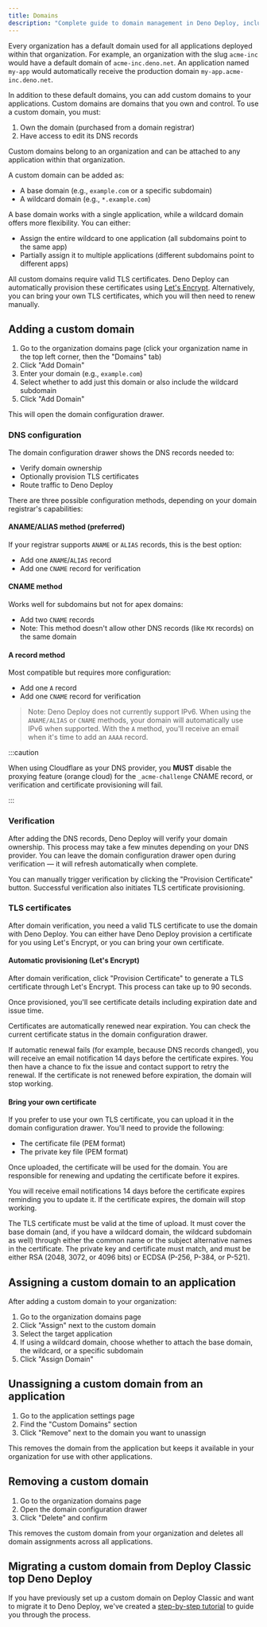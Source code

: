 ```yaml
---
title: Domains
description: "Complete guide to domain management in Deno Deploy, including organization domains, custom domains, DNS configuration, TLS certificates, and domain assignments."
---
```


Every organization has a default domain used for all applications deployed
within that organization. For example, an organization with the slug `acme-inc`
would have a default domain of `acme-inc.deno.net`. An application named
`my-app` would automatically receive the production domain
`my-app.acme-inc.deno.net`.

In addition to these default domains, you can add custom domains to your
applications. Custom domains are domains that you own and control. To use a
custom domain, you must:

1. Own the domain (purchased from a domain registrar)
2. Have access to edit its DNS records

Custom domains belong to an organization and can be attached to any application
within that organization.

A custom domain can be added as:

- A base domain (e.g., `example.com` or a specific subdomain)
- A wildcard domain (e.g., `*.example.com`)

A base domain works with a single application, while a wildcard domain offers
more flexibility. You can either:

- Assign the entire wildcard to one application (all subdomains point to the
  same app)
- Partially assign it to multiple applications (different subdomains point to
  different apps)

All custom domains require valid TLS certificates. Deno Deploy can automatically
provision these certificates using [Let's Encrypt](https://letsencrypt.org/).
Alternatively, you can bring your own TLS certificates, which you will then need
to renew manually.

## Adding a custom domain

1. Go to the organization domains page (click your organization name in the top
   left corner, then the "Domains" tab)
2. Click "Add Domain"
3. Enter your domain (e.g., `example.com`)
4. Select whether to add just this domain or also include the wildcard subdomain
5. Click "Add Domain"

This will open the domain configuration drawer.

### DNS configuration

The domain configuration drawer shows the DNS records needed to:

- Verify domain ownership
- Optionally provision TLS certificates
- Route traffic to Deno Deploy

There are three possible configuration methods, depending on your domain
registrar's capabilities:

#### ANAME/ALIAS method (preferred)

If your registrar supports `ANAME` or `ALIAS` records, this is the best option:

- Add one `ANAME`/`ALIAS` record
- Add one `CNAME` record for verification

#### CNAME method

Works well for subdomains but not for apex domains:

- Add two `CNAME` records
- Note: This method doesn't allow other DNS records (like `MX` records) on the
  same domain

#### A record method

Most compatible but requires more configuration:

- Add one `A` record
- Add one `CNAME` record for verification

> Note: Deno Deploy does not currently support IPv6. When using the
> `ANAME/ALIAS` or `CNAME` methods, your domain will automatically use IPv6 when
> supported. With the `A` method, you'll receive an email when it's time to add
> an `AAAA` record.

:::caution

When using Cloudflare as your DNS provider, you **MUST** disable the proxying
feature (orange cloud) for the `_acme-challenge` CNAME record, or verification
and certificate provisioning will fail.

:::

### Verification

After adding the DNS records, Deno Deploy will verify your domain ownership.
This process may take a few minutes depending on your DNS provider. You can
leave the domain configuration drawer open during verification — it will refresh
automatically when complete.

You can manually trigger verification by clicking the "Provision Certificate"
button. Successful verification also initiates TLS certificate provisioning.

### TLS certificates

After domain verification, you need a valid TLS certificate to use the domain
with Deno Deploy. You can either have Deno Deploy provision a certificate for
you using Let's Encrypt, or you can bring your own certificate.

#### Automatic provisioning (Let's Encrypt)

After domain verification, click "Provision Certificate" to generate a TLS
certificate through Let's Encrypt. This process can take up to 90 seconds.

Once provisioned, you'll see certificate details including expiration date and
issue time.

Certificates are automatically renewed near expiration. You can check the
current certificate status in the domain configuration drawer.

If automatic renewal fails (for example, because DNS records changed), you will
receive an email notification 14 days before the certificate expires. You then
have a chance to fix the issue and contact support to retry the renewal. If the
certificate is not renewed before expiration, the domain will stop working.

#### Bring your own certificate

If you prefer to use your own TLS certificate, you can upload it in the domain
configuration drawer. You'll need to provide the following:

- The certificate file (PEM format)
- The private key file (PEM format)

Once uploaded, the certificate will be used for the domain. You are responsible
for renewing and updating the certificate before it expires.

You will receive email notifications 14 days before the certificate expires
reminding you to update it. If the certificate expires, the domain will stop
working.

The TLS certificate must be valid at the time of upload. It must cover the base
domain (and, if you have a wildcard domain, the wildcard subdomain as well)
through either the common name or the subject alternative names in the
certificate. The private key and certificate must match, and must be either RSA
(2048, 3072, or 4096 bits) or ECDSA (P-256, P-384, or P-521).

## Assigning a custom domain to an application

After adding a custom domain to your organization:

1. Go to the organization domains page
2. Click "Assign" next to the custom domain
3. Select the target application
4. If using a wildcard domain, choose whether to attach the base domain, the
   wildcard, or a specific subdomain
5. Click "Assign Domain"

## Unassigning a custom domain from an application

1. Go to the application settings page
2. Find the "Custom Domains" section
3. Click "Remove" next to the domain you want to unassign

This removes the domain from the application but keeps it available in your
organization for use with other applications.

## Removing a custom domain

1. Go to the organization domains page
2. Open the domain configuration drawer
3. Click "Delete" and confirm

This removes the custom domain from your organization and deletes all domain
assignments across all applications.

## Migrating a custom domain from Deploy Classic top Deno Deploy

If you have previously set up a custom domain on Deploy Classic and want to
migrate it to Deno Deploy, we've created a
[step-by-step tutorial](/examples/migrate_custom_domain_tutorial/) to guide you
through the process.

